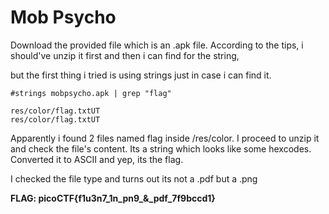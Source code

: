 # Mob Psycho

Download the provided file which is an .apk file.
According to the tips, i should've unzip it first and then i can find for the string,

but the first thing i tried is using strings just in case i can find it.

```
#strings mobpsycho.apk | grep "flag"

res/color/flag.txtUT
res/color/flag.txtUT
```

Apparently i found 2 files named flag inside /res/color. I proceed to unzip it and check the file's content.
Its a string which looks like some hexcodes. Converted it to ASCII and yep, its the flag.

I checked the file type and turns out its not a .pdf but a .png

**FLAG: picoCTF{f1u3n7_1n_pn9_&_pdf_7f9bccd1}**
